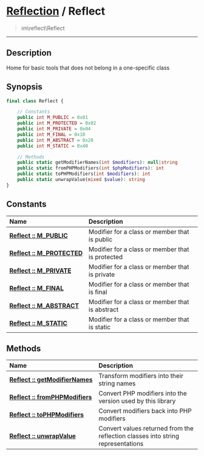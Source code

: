# [Reflection](reflect.md) / Reflect
 > im\reflect\Reflect
____

## Description
Home for basic tools that does not belong in a one-specific class

## Synopsis
```php
final class Reflect {

    // Constants
    public int M_PUBLIC = 0x01
    public int M_PROTECTED = 0x02
    public int M_PRIVATE = 0x04
    public int M_FINAL = 0x10
    public int M_ABSTRACT = 0x20
    public int M_STATIC = 0x40

    // Methods
    public static getModifierNames(int $modifiers): null|string
    public static fromPHPModifiers(int $phpModifiers): int
    public static toPHPModifiers(int $modifiers): int
    public static unwrapValue(mixed $value): string
}
```

## Constants
| Name | Description |
| :--- | :---------- |
| [__Reflect&nbsp;::&nbsp;M\_PUBLIC__](reflect-Reflect-prop_M_PUBLIC.md) | Modifier for a class or member that is public |
| [__Reflect&nbsp;::&nbsp;M\_PROTECTED__](reflect-Reflect-prop_M_PROTECTED.md) | Modifier for a class or member that is protected |
| [__Reflect&nbsp;::&nbsp;M\_PRIVATE__](reflect-Reflect-prop_M_PRIVATE.md) | Modifier for a class or member that is private |
| [__Reflect&nbsp;::&nbsp;M\_FINAL__](reflect-Reflect-prop_M_FINAL.md) | Modifier for a class or member that is final |
| [__Reflect&nbsp;::&nbsp;M\_ABSTRACT__](reflect-Reflect-prop_M_ABSTRACT.md) | Modifier for a class or member that is abstract |
| [__Reflect&nbsp;::&nbsp;M\_STATIC__](reflect-Reflect-prop_M_STATIC.md) | Modifier for a class or member that is static |

## Methods
| Name | Description |
| :--- | :---------- |
| [__Reflect&nbsp;::&nbsp;getModifierNames__](reflect-Reflect-getModifierNames.md) | Transform modifiers into their string names |
| [__Reflect&nbsp;::&nbsp;fromPHPModifiers__](reflect-Reflect-fromPHPModifiers.md) | Convert PHP modifiers into the version used by this library |
| [__Reflect&nbsp;::&nbsp;toPHPModifiers__](reflect-Reflect-toPHPModifiers.md) | Convert modifiers back into PHP modifiers |
| [__Reflect&nbsp;::&nbsp;unwrapValue__](reflect-Reflect-unwrapValue.md) | Convert values returned from the reflection classes into string representations |
